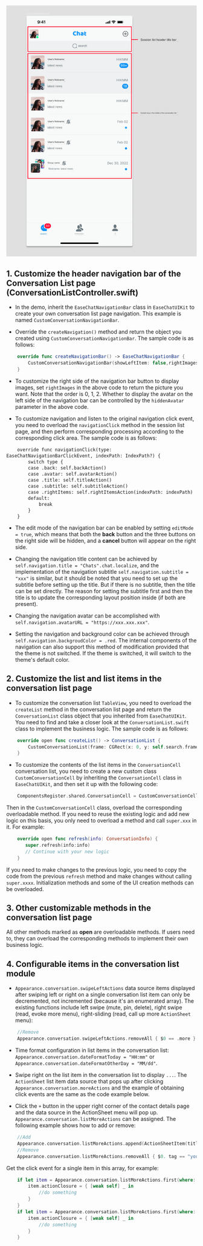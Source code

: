![Customize Conversation List](./assets/images/customize-conversation-list.png)

## 1. Customize the header navigation bar of the Conversation List page (ConversationListController.swift)

- In the demo, inherit the `EaseChatNavigationBar` class in `EaseChatUIKit` to create your own conversation list page navigation. This example is named `CustomConversationNavigationBar`.

- Override the `createNavigation()` method and return the object you created using `CustomConversationNavigationBar`. The sample code is as follows:

```Swift
    override func createNavigationBar() -> EaseChatNavigationBar {
        CustomConversationNavigationBar(showLeftItem: false,rightImages: [UIImage(named: "add", in: .chatBundle, with: nil,hiddenAvatar: false)
    }
```

- To customize the right side of the navigation bar button to display images, set `rightImages` in the above code to return the picture you want. Note that the order is 0, 1, 2. Whether to display the avatar on the left side of the navigation bar can be controlled by the `hiddenAvatar` parameter in the above code.

- To customize navigation and listen to the original navigation click event, you need to overload the `navigationClick` method in the session list page, and then perform corresponding processing according to the corresponding click area. The sample code is as follows:

```
    override func navigationClick(type: EaseChatNavigationBarClickEvent, indexPath: IndexPath?) {
        switch type {
        case .back: self.backAction()
        case .avatar: self.avatarAction()
        case .title: self.titleAction()
        case .subtitle: self.subtitleAction()
        case .rightItems: self.rightItemsAction(indexPath: indexPath)
        default:
            break
        }
    }
```

- The edit mode of the navigation bar can be enabled by setting `editMode = true`, which means that both the **back** button and the three buttons on the right side will be hidden, and a **cancel** button will appear on the right side.

- Changing the navigation title content can be achieved by `self.navigation.title = "Chats".chat.localize`, and the implementation of the navigation subtitle  `self.navigation.subtitle = "xxx"` is similar, but it should be noted that you need to set up the subtitle before setting up the title. But if there is no subtitle, then the title can be set directly. The reason for setting the subtitle first and then the title is to update the corresponding layout position inside (if both are present).

- Changing the navigation avatar can be accomplished with `self.navigation.avatarURL = "https://xxx.xxx.xxx"`.

- Setting the navigation and background color can be achieved through `self.navigation.backgroudColor = .red`. The internal components of the navigation can also support this method of modification provided that the theme is not switched. If the theme is switched, it will switch to the theme's default color.

## 2. Customize the list and list items in the conversation list page

- To customize the conversation list `TableView`, you need to overload the `createList` method in the conversation list page and return the `ConversationList` class object that you inherited from `EaseChatUIKit`. You need to find and take a closer look at the `ConversationList.swift` class to implement the business logic. The sample code is as follows:

```Swift
    override open func createList() -> ConversationList {
        CustomConversationList(frame: CGRect(x: 0, y: self.search.frame.maxY+5, width: self.view.frame.width, height: self.view.frame.height-NavigationHeight-BottomBarHeight-(self.tabBarController?.tabBar.frame.height ?? 49)), style: .plain)
    }
```

- To customize the contents of the list items in the `ConversationCell` conversation list, you need to create a new custom class `CustomConversationCell` by inheriting the `ConversationCell` class in `EaseChatUIKit`, and then set it up with the following code:

```Swift
    ComponentsRegister.shared.ConversationCell = CustomConversationCell.self
```

Then in the `CustomConversationCell` class, overload the corresponding overloadable method. If you need to reuse the existing logic and add new logic on this basis, you only need to overload a method and call `super.xxx` in it. For example:

```Swift
    override open func refresh(info: ConversationInfo) {
       super.refresh(info:info)
       // Continue with your new logic
    }
```

If you need to make changes to the previous logic, you need to copy the code from the previous `refresh` method and make changes without calling `super.xxxx`. Initialization methods and some of the UI creation methods can be overloaded.

## 3. Other customizable methods in the conversation list page

All other methods marked as **open** are overloadable methods. If users need to, they can overload the corresponding methods to implement their own business logic.

## 4. Configurable items in the conversation list module

- `Appearance.conversation.swipeLeftActions` data source items displayed after swiping left or right on a single conversation list item can only be decremented, not incremented (because it's an enumerated array). The existing functions include left swipe (mute, pin, delete), right swipe (read, evoke more menu), right-sliding (read, call up more `ActionSheet` menu):

```Swift
    //Remove
    Appearance.conversation.swipeLeftActions.removeAll { $0 == .more }
```

- Time format configuration in list items in the conversation list: `Appearance.conversation.dateFormatToday = "HH:mm"` or `Appearance.conversation.dateFormatOtherDay = "MM/dd"`.

- Swipe right on the list item in the conversation list to display `...`. The `ActionSheet` list item data source that pops up after clicking `Appearance.conversation.moreActions` and the example of obtaining click events are the same as the code example below.

- Click the `+` button in the upper right corner of the contact details page and the data source in the ActionSheet menu will pop up. `Appearance.conversation.listMoreActions` can be assigned. The following example shows how to add or remove:

```Swift
    //Add
    Appearance.conversation.listMoreActions.append(ActionSheetItem(title: "new list item", type: .destructive, tag: "custom"))
    //Remove
    Appearance.conversation.listMoreActions.removeAll { $0. tag == "you want remove" }
```

Get the click event for a single item in this array, for example:

```Swift
    if let item = Appearance.conversation.listMoreActions.first(where: { $0.tag == "xxx" }) {
        item.actionClosure = { [weak self] _ in
            //do something
        }
    }
    if let item = Appearance.conversation.listMoreActions.first(where: { $0.tag == "xxx" }) {
        item.actionClosure = { [weak self] _ in
            //do something
        }
    }
```
